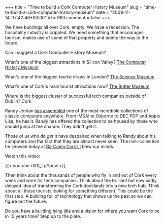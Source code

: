+++
title = "Time to build a Cork Computer History Museum"
slug = "time-to-build-a-cork-computer-history-museum"
date = "2009-11-14T17:42:46+00:00"
id = 990
comment = false
+++

We have buildings all over Cork, empty. We have a recession. The hospitality industry is crippled. We need something that encourages tourism, makes use of some of that property and points the way to the future.

Can I suggest a Cork Computer History Museum?

What's one of the biggest attractions in Silicon Valley? [The Computer History Museum](http://www.computerhistory.org/)

What's one of the biggest tourist draws in London? [The Science Museum](http://www.sciencemuseum.org.uk/).

What's one of Cork's main tourist attractions now? [The Butter Museum](http://www.corkbutter.museum/).

Where is the biggest cluster of successful tech companies outside of Dublin? Cork.

Randy Jordan [has assembled](http://www.branedy.net/?page_id=305) one of the most incredible collections of classic computers anywhere. From IMSAI to Osborne to DEC PDP and Apple Lisa, he has it. Randy has offered the collection to be housed by those who should jump at the chance. They didn't get it. 

Those of us who do _get_ it have despaired when talking to Randy about his computers and the fact that they are almost never seen. The mini-collection he showed today at [BarCamp Cork III](http://www.barcampcork.com/) blew our minds.

Watch this video:

{{< youtube rXDl_LgYpcw >}}

Then think about the thousands of people who fly in and out of Cork every week and work for tech companies. Think about the brilliant but now sadly delayed idea of transforming the Cork docklands into a new tech hub. Think about all those tourists looking for something different. This could be the first step. A building full of technology that shows us the past so we can figure out the future.

Do you have a building lying idle and a vision for where you want Cork to be in 10 years time? Step up to the plate.
